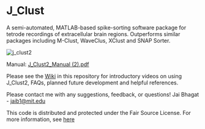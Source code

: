 # J_Clust
A semi-automated, MATLAB-based spike-sorting software package for tetrode recordings of extracellular brain regions. Outperforms similar packages including M-Clust, WaveClus, XClust and SNAP Sorter.

![j_clust2](https://user-images.githubusercontent.com/14895866/30189822-6bc536c6-9404-11e7-8c08-02670035f634.jpg)

Manual: [J_Clust2_Manual (2).pdf](https://github.com/jaib1/J_Clust/files/1342094/J_Clust2_Manual.2.pdf)

Please see the [Wiki](https://github.com/jaib1/J_Clust/wiki) in this repository for introductory videos on using J_Clust2, FAQs, planned future development and helpful references.

Please contact me with any suggestions, feedback, or questions! Jai Bhagat - jaib1@mit.edu

This code is distributed and protected under the Fair Source License. For more information, see [here](https://fair.io/)
